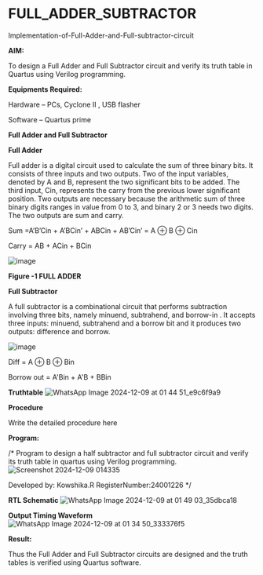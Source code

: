# FULL_ADDER_SUBTRACTOR

Implementation-of-Full-Adder-and-Full-subtractor-circuit

**AIM:**

To design a Full Adder and Full Subtractor circuit and verify its truth table in Quartus using Verilog programming.

**Equipments Required:**

Hardware – PCs, Cyclone II , USB flasher

Software – Quartus prime

**Full Adder and Full Subtractor**

**Full Adder**

Full adder is a digital circuit used to calculate the sum of three binary bits. It consists of three inputs and two outputs. Two of the input variables, denoted by A and B, represent the two significant bits to be added. The third input, Cin, represents the carry from the previous lower significant position. Two outputs are necessary because the arithmetic sum of three binary digits ranges in value from 0 to 3, and binary 2 or 3 needs two digits. The two outputs are sum and carry.

Sum =A’B’Cin + A’BCin’ + ABCin + AB’Cin’ = A ⊕ B ⊕ Cin 

Carry = AB + ACin + BCin

![image](https://github.com/naavaneetha/FULL_ADDER_SUBTRACTOR/assets/154305477/0f30ba51-5ffb-4198-845f-18e054f675e7)

**Figure -1 FULL ADDER**

**Full Subtractor**

A full subtractor is a combinational circuit that performs subtraction involving three bits, namely minuend, subtrahend, and borrow-in . It accepts three inputs: minuend, subtrahend and a borrow bit and it produces two outputs: difference and borrow.

![image](https://github.com/naavaneetha/FULL_ADDER_SUBTRACTOR/assets/154305477/02b24f51-ab51-4304-9ad6-7b81ffc1ead5)

Diff = A ⊕ B ⊕ Bin 

Borrow out = A'Bin + A'B + BBin

**Truthtable**
![WhatsApp Image 2024-12-09 at 01 44 51_e9c6f9a9](https://github.com/user-attachments/assets/22eb3148-9f70-47e3-a77d-0deb51dbb502)


**Procedure**

Write the detailed procedure here

**Program:**

/* Program to design a half subtractor and full subtractor circuit and verify its truth table in quartus using Verilog programming. 
![Screenshot 2024-12-09 014335](https://github.com/user-attachments/assets/30f92c3a-8154-4d02-91f8-1900180b18ba)

Developed by: Kowshika.R RegisterNumber:24001226
*/

**RTL Schematic**
![WhatsApp Image 2024-12-09 at 01 49 03_35dbca18](https://github.com/user-attachments/assets/a9e74924-9f2f-43b3-b7f2-6fc78ca6d6ac)


**Output Timing Waveform**
![WhatsApp Image 2024-12-09 at 01 34 50_333376f5](https://github.com/user-attachments/assets/93f693f1-7566-44b6-8515-9a60e79d4adf)


**Result:**

Thus the Full Adder and Full Subtractor circuits are designed and the truth tables is verified using Quartus software.



